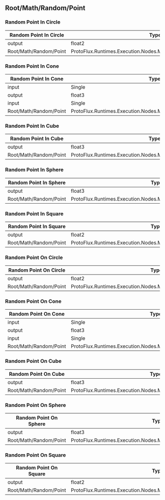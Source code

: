 <!-----------------------------------------------------------------------+
 ! This file has been generated using a script. Do not edit it manually. !
 ! Edit the individual node pages instead.                               !
 +----------------------------------------------------------------------->

## Root/Math/Random/Point

### Random Point In Circle

<!-- embed:start:ProtoFlux.Runtimes.Execution.Nodes.Math.Random.RandomPointInCircle -->
<!-- ProtofluxNode:start -->
| Random Point In Circle | Type | Label |
| --- | ---- | ----- |
| output | float2 | * |
| Root/Math/Random/Point | ProtoFlux.Runtimes.Execution.Nodes.Math.Random.RandomPointInCircle |  |
<!-- ProtofluxNode:end -->
<!-- embed:end:ProtoFlux.Runtimes.Execution.Nodes.Math.Random.RandomPointInCircle -->


### Random Point In Cone

<!-- embed:start:ProtoFlux.Runtimes.Execution.Nodes.Math.Random.RandomPointInCone -->
<!-- ProtofluxNode:start -->
| Random Point In Cone | Type | Label |
| --- | ---- | ----- |
| input | Single | Height |
| output | float3 | * |
| input | Single | BaseRadius |
| Root/Math/Random/Point | ProtoFlux.Runtimes.Execution.Nodes.Math.Random.RandomPointInCone |  |
<!-- ProtofluxNode:end -->
<!-- embed:end:ProtoFlux.Runtimes.Execution.Nodes.Math.Random.RandomPointInCone -->


### Random Point In Cube

<!-- embed:start:ProtoFlux.Runtimes.Execution.Nodes.Math.Random.RandomPointInCube -->
<!-- ProtofluxNode:start -->
| Random Point In Cube | Type | Label |
| --- | ---- | ----- |
| output | float3 | * |
| Root/Math/Random/Point | ProtoFlux.Runtimes.Execution.Nodes.Math.Random.RandomPointInCube |  |
<!-- ProtofluxNode:end -->
<!-- embed:end:ProtoFlux.Runtimes.Execution.Nodes.Math.Random.RandomPointInCube -->


### Random Point In Sphere

<!-- embed:start:ProtoFlux.Runtimes.Execution.Nodes.Math.Random.RandomPointInSphere -->
<!-- ProtofluxNode:start -->
| Random Point In Sphere | Type | Label |
| --- | ---- | ----- |
| output | float3 | * |
| Root/Math/Random/Point | ProtoFlux.Runtimes.Execution.Nodes.Math.Random.RandomPointInSphere |  |
<!-- ProtofluxNode:end -->
<!-- embed:end:ProtoFlux.Runtimes.Execution.Nodes.Math.Random.RandomPointInSphere -->


### Random Point In Square

<!-- embed:start:ProtoFlux.Runtimes.Execution.Nodes.Math.Random.RandomPointInSquare -->
<!-- ProtofluxNode:start -->
| Random Point In Square | Type | Label |
| --- | ---- | ----- |
| output | float2 | * |
| Root/Math/Random/Point | ProtoFlux.Runtimes.Execution.Nodes.Math.Random.RandomPointInSquare |  |
<!-- ProtofluxNode:end -->
<!-- embed:end:ProtoFlux.Runtimes.Execution.Nodes.Math.Random.RandomPointInSquare -->


### Random Point On Circle

<!-- embed:start:ProtoFlux.Runtimes.Execution.Nodes.Math.Random.RandomPointOnCircle -->
<!-- ProtofluxNode:start -->
| Random Point On Circle | Type | Label |
| --- | ---- | ----- |
| output | float2 | * |
| Root/Math/Random/Point | ProtoFlux.Runtimes.Execution.Nodes.Math.Random.RandomPointOnCircle |  |
<!-- ProtofluxNode:end -->
<!-- embed:end:ProtoFlux.Runtimes.Execution.Nodes.Math.Random.RandomPointOnCircle -->


### Random Point On Cone

<!-- embed:start:ProtoFlux.Runtimes.Execution.Nodes.Math.Random.RandomPointOnCone -->
<!-- ProtofluxNode:start -->
| Random Point On Cone | Type | Label |
| --- | ---- | ----- |
| input | Single | Height |
| output | float3 | * |
| input | Single | BaseRadius |
| Root/Math/Random/Point | ProtoFlux.Runtimes.Execution.Nodes.Math.Random.RandomPointOnCone |  |
<!-- ProtofluxNode:end -->
<!-- embed:end:ProtoFlux.Runtimes.Execution.Nodes.Math.Random.RandomPointOnCone -->


### Random Point On Cube

<!-- embed:start:ProtoFlux.Runtimes.Execution.Nodes.Math.Random.RandomPointOnCube -->
<!-- ProtofluxNode:start -->
| Random Point On Cube | Type | Label |
| --- | ---- | ----- |
| output | float3 | * |
| Root/Math/Random/Point | ProtoFlux.Runtimes.Execution.Nodes.Math.Random.RandomPointOnCube |  |
<!-- ProtofluxNode:end -->
<!-- embed:end:ProtoFlux.Runtimes.Execution.Nodes.Math.Random.RandomPointOnCube -->


### Random Point On Sphere

<!-- embed:start:ProtoFlux.Runtimes.Execution.Nodes.Math.Random.RandomPointOnSphere -->
<!-- ProtofluxNode:start -->
| Random Point On Sphere | Type | Label |
| --- | ---- | ----- |
| output | float3 | * |
| Root/Math/Random/Point | ProtoFlux.Runtimes.Execution.Nodes.Math.Random.RandomPointOnSphere |  |
<!-- ProtofluxNode:end -->
<!-- embed:end:ProtoFlux.Runtimes.Execution.Nodes.Math.Random.RandomPointOnSphere -->


### Random Point On Square

<!-- embed:start:ProtoFlux.Runtimes.Execution.Nodes.Math.Random.RandomPointOnSquare -->
<!-- ProtofluxNode:start -->
| Random Point On Square | Type | Label |
| --- | ---- | ----- |
| output | float2 | * |
| Root/Math/Random/Point | ProtoFlux.Runtimes.Execution.Nodes.Math.Random.RandomPointOnSquare |  |
<!-- ProtofluxNode:end -->
<!-- embed:end:ProtoFlux.Runtimes.Execution.Nodes.Math.Random.RandomPointOnSquare -->


